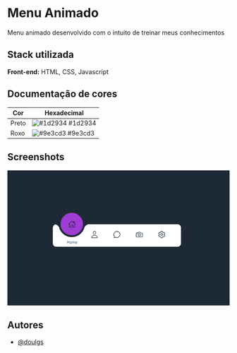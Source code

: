 
# Menu Animado 

Menu animado desenvolvido com o intuito de treinar meus conhecimentos 


## Stack utilizada

**Front-end:** HTML, CSS, Javascript


## Documentação de cores

| Cor               | Hexadecimal                                                |
| ----------------- | ---------------------------------------------------------------- |
| Preto       | ![#1d2934](https://via.placeholder.com/10/1d2934?text=+) #1d2934 |
| Roxo        | ![#9e3cd3](https://via.placeholder.com/10/9e3cd3?text=+) #9e3cd3 |



## Screenshots

![Alt text](./src/assets/MenuAnimado.png?raw=true "Title")

## Autores

- [@doulgs](https://github.com/doulgs)

